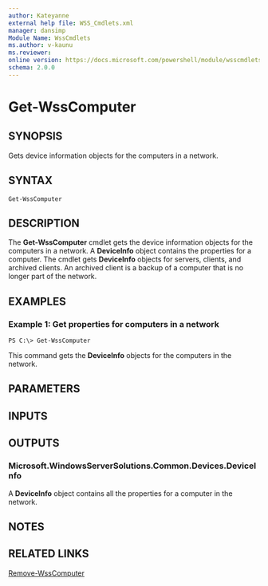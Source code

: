 ```yaml
---
author: Kateyanne
external help file: WSS_Cmdlets.xml
manager: dansimp
Module Name: WssCmdlets
ms.author: v-kaunu
ms.reviewer: 
online version: https://docs.microsoft.com/powershell/module/wsscmdlets/get-wsscomputer?view=windowsserver2012-ps&wt.mc_id=ps-gethelp
schema: 2.0.0
---
```


# Get-WssComputer

## SYNOPSIS
Gets device information objects for the computers in a network.

## SYNTAX

```
Get-WssComputer
```

## DESCRIPTION
The **Get-WssComputer** cmdlet gets the device information objects for the computers in a network.
A **DeviceInfo** object contains the properties for a computer.
The cmdlet gets **DeviceInfo** objects for servers, clients, and archived clients.
An archived client is a backup of a computer that is no longer part of the network.

## EXAMPLES

### Example 1: Get properties for computers in a network
```
PS C:\> Get-WssComputer
```

This command gets the **DeviceInfo** objects for the computers in the network.

## PARAMETERS

## INPUTS

## OUTPUTS

### Microsoft.WindowsServerSolutions.Common.Devices.DeviceInfo
A **DeviceInfo** object contains all the properties for a computer in the network.

## NOTES

## RELATED LINKS

[Remove-WssComputer](./Remove-WssComputer.md)

